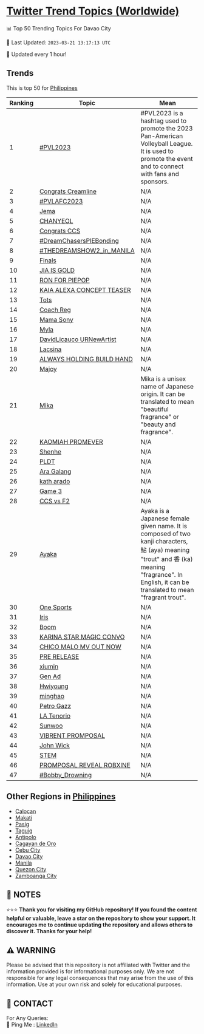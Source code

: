 [Twitter Trend Topics (Worldwide)](https://github.com/ErcinDedeoglu/Twitter-Trend-Topics)
==========


📊 Top 50 Trending Topics For Davao City

📆 Last Updated: `2023-03-21 13:17:13 UTC`

🔧 Updated every 1 hour!


## Trends

This is top 50 for [Philippines](</Philippines>)

| Ranking | Topic | Mean |
| ------- | ------------ | ------------ |
| 1 | [#PVL2023](http://twitter.com/search?q=%23PVL2023) | #PVL2023 is a hashtag used to promote the 2023 Pan-American Volleyball League. It is used to promote the event and to connect with fans and sponsors. |
| 2 | [Congrats Creamline](http://twitter.com/search?q=Congrats+Creamline) | N/A |
| 3 | [#PVLAFC2023](http://twitter.com/search?q=%23PVLAFC2023) | N/A |
| 4 | [Jema](http://twitter.com/search?q=Jema) | N/A |
| 5 | [CHANYEOL](http://twitter.com/search?q=CHANYEOL) | N/A |
| 6 | [Congrats CCS](http://twitter.com/search?q=Congrats+CCS) | N/A |
| 7 | [#DreamChasersPIEBonding](http://twitter.com/search?q=%23DreamChasersPIEBonding) | N/A |
| 8 | [#THEDREAMSHOW2_in_MANILA](http://twitter.com/search?q=%23THEDREAMSHOW2_in_MANILA) | N/A |
| 9 | [Finals](http://twitter.com/search?q=Finals) | N/A |
| 10 | [JIA IS GOLD](http://twitter.com/search?q=JIA+IS+GOLD) | N/A |
| 11 | [RON FOR PIEPOP](http://twitter.com/search?q=RON+FOR+PIEPOP) | N/A |
| 12 | [KAIA ALEXA CONCEPT TEASER](http://twitter.com/search?q=KAIA+ALEXA+CONCEPT+TEASER) | N/A |
| 13 | [Tots](http://twitter.com/search?q=Tots) | N/A |
| 14 | [Coach Reg](http://twitter.com/search?q=Coach+Reg) | N/A |
| 15 | [Mama Sony](http://twitter.com/search?q=Mama+Sony) | N/A |
| 16 | [Myla](http://twitter.com/search?q=Myla) | N/A |
| 17 | [DavidLicauco URNewArtist](http://twitter.com/search?q=DavidLicauco+URNewArtist) | N/A |
| 18 | [Lacsina](http://twitter.com/search?q=Lacsina) | N/A |
| 19 | [ALWAYS HOLDING BUILD HAND](http://twitter.com/search?q=ALWAYS+HOLDING+BUILD+HAND) | N/A |
| 20 | [Majoy](http://twitter.com/search?q=Majoy) | N/A |
| 21 | [Mika](http://twitter.com/search?q=Mika) | Mika is a unisex name of Japanese origin. It can be translated to mean "beautiful fragrance" or "beauty and fragrance". |
| 22 | [KAOMIAH PROMEVER](http://twitter.com/search?q=KAOMIAH+PROMEVER) | N/A |
| 23 | [Shenhe](http://twitter.com/search?q=Shenhe) | N/A |
| 24 | [PLDT](http://twitter.com/search?q=PLDT) | N/A |
| 25 | [Ara Galang](http://twitter.com/search?q=Ara+Galang) | N/A |
| 26 | [kath arado](http://twitter.com/search?q=kath+arado) | N/A |
| 27 | [Game 3](http://twitter.com/search?q=Game+3) | N/A |
| 28 | [CCS vs F2](http://twitter.com/search?q=CCS+vs+F2) | N/A |
| 29 | [Ayaka](http://twitter.com/search?q=Ayaka) | Ayaka is a Japanese female given name. It is composed of two kanji characters, 鮎 (aya) meaning "trout" and 香 (ka) meaning "fragrance". In English, it can be translated to mean "fragrant trout". |
| 30 | [One Sports](http://twitter.com/search?q=One+Sports) | N/A |
| 31 | [Iris](http://twitter.com/search?q=Iris) | N/A |
| 32 | [Boom](http://twitter.com/search?q=Boom) | N/A |
| 33 | [KARINA STAR MAGIC CONVO](http://twitter.com/search?q=KARINA+STAR+MAGIC+CONVO) | N/A |
| 34 | [CHICO MALO MV OUT NOW](http://twitter.com/search?q=CHICO+MALO+MV+OUT+NOW) | N/A |
| 35 | [PRE RELEASE](http://twitter.com/search?q=PRE+RELEASE) | N/A |
| 36 | [xiumin](http://twitter.com/search?q=xiumin) | N/A |
| 37 | [Gen Ad](http://twitter.com/search?q=Gen+Ad) | N/A |
| 38 | [Hwiyoung](http://twitter.com/search?q=Hwiyoung) | N/A |
| 39 | [minghao](http://twitter.com/search?q=minghao) | N/A |
| 40 | [Petro Gazz](http://twitter.com/search?q=Petro+Gazz) | N/A |
| 41 | [LA Tenorio](http://twitter.com/search?q=LA+Tenorio) | N/A |
| 42 | [Sunwoo](http://twitter.com/search?q=Sunwoo) | N/A |
| 43 | [VIBRENT PROMPOSAL](http://twitter.com/search?q=VIBRENT+PROMPOSAL) | N/A |
| 44 | [John Wick](http://twitter.com/search?q=John+Wick) | N/A |
| 45 | [STEM](http://twitter.com/search?q=STEM) | N/A |
| 46 | [PROMPOSAL REVEAL ROBXINE](http://twitter.com/search?q=PROMPOSAL+REVEAL+ROBXINE) | N/A |
| 47 | [#Bobby_Drowning](http://twitter.com/search?q=%23Bobby_Drowning) | N/A |



## Other Regions in [Philippines](</Philippines>)

* [Calocan](</Philippines/Calocan.md>)
* [Makati](</Philippines/Makati.md>)
* [Pasig](</Philippines/Pasig.md>)
* [Taguig](</Philippines/Taguig.md>)
* [Antipolo](</Philippines/Antipolo.md>)
* [Cagayan de Oro](</Philippines/Cagayan de Oro.md>)
* [Cebu City](</Philippines/Cebu City.md>)
* [Davao City](</Philippines/Davao City.md>)
* [Manila](</Philippines/Manila.md>)
* [Quezon City](</Philippines/Quezon City.md>)
* [Zamboanga City](</Philippines/Zamboanga City.md>)



## 📝 NOTES

⭐⭐⭐ **Thank you for visiting my GitHub repository! If you found the content helpful or valuable, leave a star on the repository to show your support. It encourages me to continue updating the repository and allows others to discover it. Thanks for your help!**


## ⚠️ WARNING

Please be advised that this repository is not affiliated with Twitter and the information provided is for informational purposes only. We are not responsible for any legal consequences that may arise from the use of this information. Use at your own risk and solely for educational purposes.


## 📨 CONTACT

 For Any Queries:  
            🏓 Ping Me : [LinkedIn](https://www.linkedin.com/in/ercindedeoglu/)
